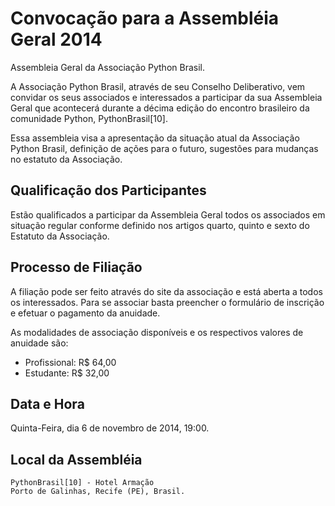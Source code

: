 # Convocação para a Assembléia Geral 2014

Assembleia Geral da Associação Python Brasil.

A Associação Python Brasil, através de seu Conselho Deliberativo, vem convidar
os seus associados e interessados a participar da sua Assembleia Geral que
acontecerá durante a décima edição do encontro brasileiro da comunidade Python,
PythonBrasil[10].

Essa assembleia visa a apresentação da situação atual da Associação Python
Brasil, definição de ações para o futuro, sugestões para mudanças no estatuto
da Associação.

## Qualificação dos Participantes

Estão qualificados a participar da Assembleia Geral todos os associados em
situação regular conforme definido nos artigos quarto, quinto e sexto do
Estatuto da Associação.

## Processo de Filiação

A filiação pode ser feito através do site da associação e está aberta a todos
os interessados. Para se associar basta preencher o formulário de inscrição e
efetuar o pagamento da anuidade.

As modalidades de associação disponíveis e os respectivos valores de anuidade
são:

- Profissional: R$ 64,00
- Estudante: R$ 32,00

## Data e Hora

Quinta-Feira, dia 6 de novembro de 2014, 19:00.

## Local da Assembléia

```
PythonBrasil[10] - Hotel Armação
Porto de Galinhas, Recife (PE), Brasil.
```
